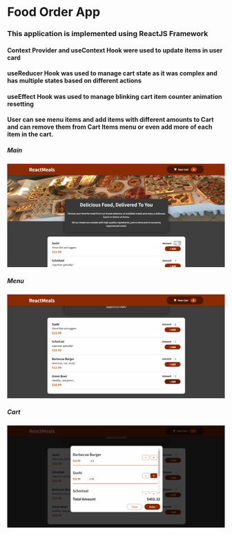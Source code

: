# Food Order App
### This application is implemented using ReactJS Framework
#### Context Provider and useContext Hook were used to update items in user card
#### useReducer Hook was used to manage cart state as it was complex and has multiple states based on different actions
#### useEffect Hook was used to manage blinking cart item counter animation resetting
#### User can see menu items and add items with different amounts to Cart and can remove them from Cart Items menu or even add more of each item in the cart.

##### Main
<img src="https://github.com/OmarKhaledm21/Food-Order-App/blob/main/SS/main.png" >

##### Menu
<img src="https://github.com/OmarKhaledm21/Food-Order-App/blob/main/SS/menu.png" >

##### Cart
<img src="https://github.com/OmarKhaledm21/Food-Order-App/blob/main/SS/cart.png" >
